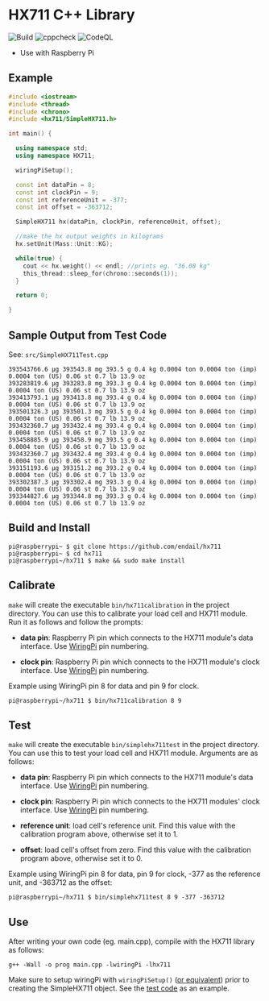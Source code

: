 # HX711 C++ Library

![Build](https://github.com/endail/hx711/actions/workflows/buildcheck.yml/badge.svg?branch=simple-hx711
)
![cppcheck](https://github.com/endail/hx711/actions/workflows/cppcheck.yml/badge.svg?branch=simple-hx711
)
![CodeQL](https://github.com/endail/hx711/actions/workflows/codeql-analysis.yml/badge.svg?branch=simple-hx711
)

- Use with Raspberry Pi

## Example

```cpp
#include <iostream>
#include <thread>
#include <chrono>
#include <hx711/SimpleHX711.h>

int main() {

  using namespace std;
  using namespace HX711;

  wiringPiSetup();

  const int dataPin = 8;
  const int clockPin = 9;
  const int referenceUnit = -377;
  const int offset = -363712;

  SimpleHX711 hx(dataPin, clockPin, referenceUnit, offset);

  //make the hx output weights in kilograms
  hx.setUnit(Mass::Unit::KG);

  while(true) {
    cout << hx.weight() << endl; //prints eg. "36.08 kg"
    this_thread::sleep_for(chrono::seconds(1));
  }

  return 0;

}
```

## Sample Output from Test Code

See: `src/SimpleHX711Test.cpp`

```text
393543766.6 μg 393543.8 mg 393.5 g 0.4 kg 0.0004 ton 0.0004 ton (imp) 0.0004 ton (US) 0.06 st 0.7 lb 13.9 oz
393283819.6 μg 393283.8 mg 393.3 g 0.4 kg 0.0004 ton 0.0004 ton (imp) 0.0004 ton (US) 0.06 st 0.7 lb 13.9 oz
393413793.1 μg 393413.8 mg 393.4 g 0.4 kg 0.0004 ton 0.0004 ton (imp) 0.0004 ton (US) 0.06 st 0.7 lb 13.9 oz
393501326.3 μg 393501.3 mg 393.5 g 0.4 kg 0.0004 ton 0.0004 ton (imp) 0.0004 ton (US) 0.06 st 0.7 lb 13.9 oz
393432360.7 μg 393432.4 mg 393.4 g 0.4 kg 0.0004 ton 0.0004 ton (imp) 0.0004 ton (US) 0.06 st 0.7 lb 13.9 oz
393458885.9 μg 393458.9 mg 393.5 g 0.4 kg 0.0004 ton 0.0004 ton (imp) 0.0004 ton (US) 0.06 st 0.7 lb 13.9 oz
393432360.7 μg 393432.4 mg 393.4 g 0.4 kg 0.0004 ton 0.0004 ton (imp) 0.0004 ton (US) 0.06 st 0.7 lb 13.9 oz
393151193.6 μg 393151.2 mg 393.2 g 0.4 kg 0.0004 ton 0.0004 ton (imp) 0.0004 ton (US) 0.06 st 0.7 lb 13.9 oz
393302387.3 μg 393302.4 mg 393.3 g 0.4 kg 0.0004 ton 0.0004 ton (imp) 0.0004 ton (US) 0.06 st 0.7 lb 13.9 oz
393344827.6 μg 393344.8 mg 393.3 g 0.4 kg 0.0004 ton 0.0004 ton (imp) 0.0004 ton (US) 0.06 st 0.7 lb 13.9 oz
```

## Build and Install

```shell
pi@raspberrypi~ $ git clone https://github.com/endail/hx711
pi@raspberrypi~ $ cd hx711
pi@raspberrypi~/hx711 $ make && sudo make install
```

## Calibrate

`make` will create the executable `bin/hx711calibration` in the project directory. You can use this to calibrate your load cell and HX711 module. Run it as follows and follow the prompts:

- **data pin**: Raspberry Pi pin which connects to the HX711 module's data interface. Use [WiringPi](https://pinout.xyz/pinout/wiringpi) pin numbering.

- **clock pin**: Raspberry Pi pin which connects to the HX711 module's clock interface. Use [WiringPi](https://pinout.xyz/pinout/wiringpi) pin numbering.

Example using WiringPi pin 8 for data and pin 9 for clock.

```shell
pi@raspberrypi~/hx711 $ bin/hx711calibration 8 9
```

## Test

`make` will create the executable `bin/simplehx711test` in the project directory. You can use this to test your load cell and HX711 module. Arguments are as follows:

- **data pin**: Raspberry Pi pin which connects to the HX711 module's data interface. Use [WiringPi](https://pinout.xyz/pinout/wiringpi) pin numbering.

- **clock pin**: Raspberry Pi pin which connects to the HX711 modules' clock interface. Use [WiringPi](https://pinout.xyz/pinout/wiringpi) pin numbering.

- **reference unit**: load cell's reference unit. Find this value with the calibration program above, otherwise set it to 1.

- **offset**: load cell's offset from zero. Find this value with the calibration program above, otherwise set it to 0.

Example using WiringPi pin 8 for data, pin 9 for clock, -377 as the reference unit, and -363712 as the offset:

```shell
pi@raspberrypi~/hx711 $ bin/simplehx711test 8 9 -377 -363712
```

## Use

After writing your own code (eg. main.cpp), compile with the HX711 library as follows:

```shell
g++ -Wall -o prog main.cpp -lwiringPi -lhx711
```

Make sure to setup wiringPi with `wiringPiSetup()` ([or equivalent](http://wiringpi.com/reference/setup/)) prior to creating the SimpleHX711 object. See the [test code](https://github.com/endail/hx711/blob/master/src/test.cpp#L45) as an example.

